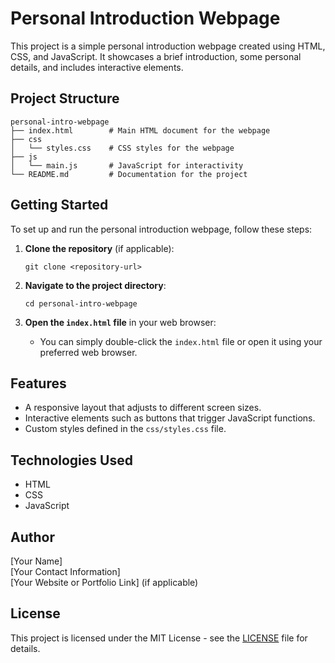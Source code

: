 # Personal Introduction Webpage

This project is a simple personal introduction webpage created using HTML, CSS, and JavaScript. It showcases a brief introduction, some personal details, and includes interactive elements.

## Project Structure

```
personal-intro-webpage
├── index.html        # Main HTML document for the webpage
├── css
│   └── styles.css    # CSS styles for the webpage
├── js
│   └── main.js       # JavaScript for interactivity
└── README.md         # Documentation for the project
```

## Getting Started

To set up and run the personal introduction webpage, follow these steps:

1. **Clone the repository** (if applicable):
   ```
   git clone <repository-url>
   ```

2. **Navigate to the project directory**:
   ```
   cd personal-intro-webpage
   ```

3. **Open the `index.html` file** in your web browser:
   - You can simply double-click the `index.html` file or open it using your preferred web browser.

## Features

- A responsive layout that adjusts to different screen sizes.
- Interactive elements such as buttons that trigger JavaScript functions.
- Custom styles defined in the `css/styles.css` file.

## Technologies Used

- HTML
- CSS
- JavaScript

## Author

[Your Name]  
[Your Contact Information]  
[Your Website or Portfolio Link] (if applicable)

## License

This project is licensed under the MIT License - see the [LICENSE](LICENSE) file for details.